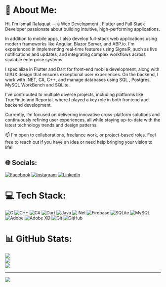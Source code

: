 # 💫 About Me:
Hi, I'm Ismail Rafaquat — a Web Development ,  Flutter  and Full Stack Developer passionate about building intuitive, high-performing applications.

In addition to mobile apps, I also develop full-stack web applications using modern frameworks like Angular, Blazor Server, and ABP.io. I'm experienced in implementing real-time features using SignalR, such as live notifications and updates, and integrating complex workflows across scalable enterprise systems.

I specialize in Flutter and Dart for front-end mobile development, along with UI/UX design that ensures exceptional user experiences. On the backend, I work with .NET, C#, C++, and manage databases using SQL , Postgres, MySQL WorkBench and SQLite.

I've contributed to multiple diverse projects, including platforms like TrueFin.io and Reportal, where I played a key role in both frontend and backend development.

Currently, I’m focused on delivering innovative cross-platform solutions and continuously refining user experiences, all while staying up-to-date with the latest technology trends and design patterns.

📫 I'm open to collaborations, freelance work, or project-based roles. Feel free to reach out if you have an idea or need help bringing your vision to life!

## 🌐 Socials:
[![Facebook](https://img.shields.io/badge/Facebook-%231877F2.svg?logo=Facebook&logoColor=white)](https://facebook.com/Ismailkayani) [![Instagram](https://img.shields.io/badge/Instagram-%23E4405F.svg?logo=Instagram&logoColor=white)](https://instagram.com/Ismail.rafaquat.756) [![LinkedIn](https://img.shields.io/badge/LinkedIn-%230077B5.svg?logo=linkedin&logoColor=white)](https://linkedin.com/in/IsmailRafaquat) 

# 💻 Tech Stack:
![C](https://img.shields.io/badge/c-%2300599C.svg?style=for-the-badge&logo=c&logoColor=white) ![C++](https://img.shields.io/badge/c++-%2300599C.svg?style=for-the-badge&logo=c%2B%2B&logoColor=white) ![C#](https://img.shields.io/badge/c%23-%23239120.svg?style=for-the-badge&logo=csharp&logoColor=white) ![Dart](https://img.shields.io/badge/dart-%230175C2.svg?style=for-the-badge&logo=dart&logoColor=white) ![Java](https://img.shields.io/badge/java-%23ED8B00.svg?style=for-the-badge&logo=openjdk&logoColor=white) ![.Net](https://img.shields.io/badge/.NET-5C2D91?style=for-the-badge&logo=.net&logoColor=white) ![Firebase](https://img.shields.io/badge/firebase-a08021?style=for-the-badge&logo=firebase&logoColor=ffcd34) ![SQLite](https://img.shields.io/badge/sqlite-%2307405e.svg?style=for-the-badge&logo=sqlite&logoColor=white) ![MySQL](https://img.shields.io/badge/mysql-4479A1.svg?style=for-the-badge&logo=mysql&logoColor=white) ![Adobe](https://img.shields.io/badge/adobe-%23FF0000.svg?style=for-the-badge&logo=adobe&logoColor=white) ![Adobe XD](https://img.shields.io/badge/Adobe%20XD-470137?style=for-the-badge&logo=Adobe%20XD&logoColor=#FF61F6) ![Git](https://img.shields.io/badge/git-%23F05033.svg?style=for-the-badge&logo=git&logoColor=white) ![GitHub](https://img.shields.io/badge/github-%23121011.svg?style=for-the-badge&logo=github&logoColor=white)
# 📊 GitHub Stats:
![](https://github-readme-stats.vercel.app/api?username=IsmailRafaquat&theme=dark&hide_border=false&include_all_commits=false&count_private=false)<br/>
![](https://github-readme-streak-stats.herokuapp.com/?user=IsmailRafaquat&theme=dark&hide_border=false)<br/>
![](https://github-readme-stats.vercel.app/api/top-langs/?username=IsmailRafaquat&theme=dark&hide_border=false&include_all_commits=false&count_private=false&layout=compact)

---
[![](https://visitcount.itsvg.in/api?id=IsmailRafaquat&icon=0&color=0)](https://visitcount.itsvg.in)

<!-- Proudly created with GPRM ( https://gprm.itsvg.in ) -->

